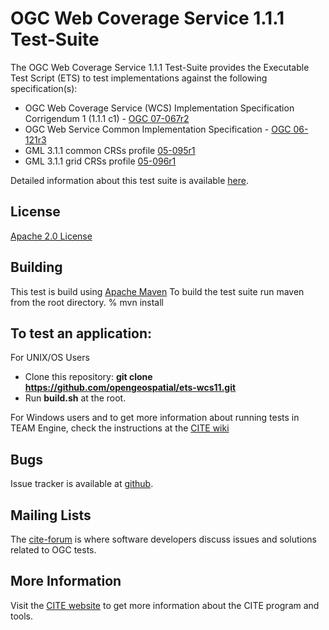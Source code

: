 # OGC Web Coverage Service 1.1.1 Test-Suite

The OGC Web Coverage Service 1.1.1 Test-Suite provides the Executable Test Script (ETS) to test implementations against the following specification(s):

  * OGC Web Coverage Service (WCS) Implementation Specification Corrigendum 1 (1.1.1 c1) - [OGC 07-067r2](http://www.opengeospatial.org/standards/wcs) 
  * OGC Web Service Common Implementation Specification - [OGC 06-121r3](http://www.opengeospatial.org/standards/common)
  * GML 3.1.1 common CRSs profile [05-095r1](http://www.opengeospatial.org/standards/requests/24)
  * GML 3.1.1 grid CRSs profile [05-096r1](http://www.opengeospatial.org/standards/requests/25) 

Detailed information about this test suite is available [here]( http://htmlpreview.github.com/?https://github.com/opengeospatial/ets-wcs11/blob/master/src/main/web/index.html).

## License

[Apache 2.0 License](LICENSE.md)

## Building

This test is build using [Apache Maven](http://maven.apache.org/) To 
build the test suite run maven from the root directory.
   % mvn install
     
## To test an application:

For UNIX/OS Users
   - Clone this repository: **git clone https://github.com/opengeospatial/ets-wcs11.git**
   - Run **build.sh** at the root.

For Windows users and to get more information about running tests in TEAM Engine, check the instructions at the [CITE wiki](http://cite.opengeospatial.org/easytesting)

## Bugs

Issue tracker is available at [github](https://github.com/opengeospatial/ets-wcs11/issues).

## Mailing Lists

The [cite-forum](http://cite.opengeospatial.org/forum) is where software developers discuss issues and solutions related to OGC tests. 

## More Information

Visit the [CITE website](http://cite.opengeospatial.org/) to get more information about the CITE program and tools.

